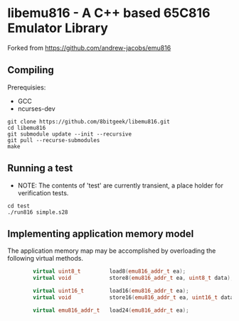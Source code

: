 # libemu816 - A C++ based 65C816 Emulator Library

Forked from https://github.com/andrew-jacobs/emu816

## Compiling

Prerequisies:

* GCC
* ncurses-dev

```
git clone https://github.com/8bitgeek/libemu816.git
cd libemu816
git submodule update --init --recursive
git pull --recurse-submodules
make
```

## Running a test

* NOTE: The contents of 'test' are currently transient, a place holder for verification tests.

```
cd test
./run816 simple.s28
```

## Implementing application memory model

The application memory map may be accomplished by overloading the following virtual methods.

```C++
        virtual uint8_t         load8(emu816_addr_t ea);
        virtual void            store8(emu816_addr_t ea, uint8_t data);

        virtual uint16_t        load16(emu816_addr_t ea);
        virtual void            store16(emu816_addr_t ea, uint16_t data);

        virtual emu816_addr_t   load24(emu816_addr_t ea);
```
